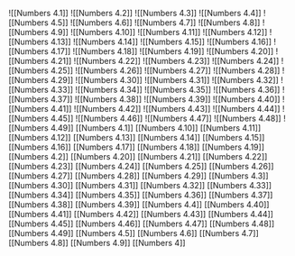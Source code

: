![[Numbers 4.1]]
![[Numbers 4.2]]
![[Numbers 4.3]]
![[Numbers 4.4]]
![[Numbers 4.5]]
![[Numbers 4.6]]
![[Numbers 4.7]]
![[Numbers 4.8]]
![[Numbers 4.9]]
![[Numbers 4.10]]
![[Numbers 4.11]]
![[Numbers 4.12]]
![[Numbers 4.13]]
![[Numbers 4.14]]
![[Numbers 4.15]]
![[Numbers 4.16]]
![[Numbers 4.17]]
![[Numbers 4.18]]
![[Numbers 4.19]]
![[Numbers 4.20]]
![[Numbers 4.21]]
![[Numbers 4.22]]
![[Numbers 4.23]]
![[Numbers 4.24]]
![[Numbers 4.25]]
![[Numbers 4.26]]
![[Numbers 4.27]]
![[Numbers 4.28]]
![[Numbers 4.29]]
![[Numbers 4.30]]
![[Numbers 4.31]]
![[Numbers 4.32]]
![[Numbers 4.33]]
![[Numbers 4.34]]
![[Numbers 4.35]]
![[Numbers 4.36]]
![[Numbers 4.37]]
![[Numbers 4.38]]
![[Numbers 4.39]]
![[Numbers 4.40]]
![[Numbers 4.41]]
![[Numbers 4.42]]
![[Numbers 4.43]]
![[Numbers 4.44]]
![[Numbers 4.45]]
![[Numbers 4.46]]
![[Numbers 4.47]]
![[Numbers 4.48]]
![[Numbers 4.49]]
[[Numbers 4.1]]
[[Numbers 4.10]]
[[Numbers 4.11]]
[[Numbers 4.12]]
[[Numbers 4.13]]
[[Numbers 4.14]]
[[Numbers 4.15]]
[[Numbers 4.16]]
[[Numbers 4.17]]
[[Numbers 4.18]]
[[Numbers 4.19]]
[[Numbers 4.2]]
[[Numbers 4.20]]
[[Numbers 4.21]]
[[Numbers 4.22]]
[[Numbers 4.23]]
[[Numbers 4.24]]
[[Numbers 4.25]]
[[Numbers 4.26]]
[[Numbers 4.27]]
[[Numbers 4.28]]
[[Numbers 4.29]]
[[Numbers 4.3]]
[[Numbers 4.30]]
[[Numbers 4.31]]
[[Numbers 4.32]]
[[Numbers 4.33]]
[[Numbers 4.34]]
[[Numbers 4.35]]
[[Numbers 4.36]]
[[Numbers 4.37]]
[[Numbers 4.38]]
[[Numbers 4.39]]
[[Numbers 4.4]]
[[Numbers 4.40]]
[[Numbers 4.41]]
[[Numbers 4.42]]
[[Numbers 4.43]]
[[Numbers 4.44]]
[[Numbers 4.45]]
[[Numbers 4.46]]
[[Numbers 4.47]]
[[Numbers 4.48]]
[[Numbers 4.49]]
[[Numbers 4.5]]
[[Numbers 4.6]]
[[Numbers 4.7]]
[[Numbers 4.8]]
[[Numbers 4.9]]
[[Numbers 4]]
